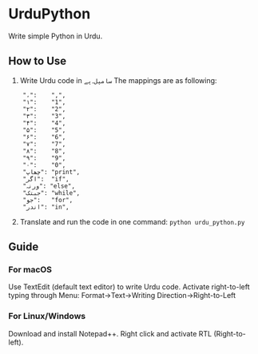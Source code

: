 # UrduPython
Write simple Python in Urdu.

## How to Use
1. Write Urdu code in ```سامپل۔پے```
The mappings are as following:
```
    "،":    ",",
    "۱":    "1",
    "۲":    "2",
    "۳":    "3",
    "۴":    "4",
    "۵":    "5",
    "۶":    "6",
    "۷":    "7",
    "۸":    "8",
    "۹":    "9",
    "۰":    "0",
    "چھاپ": "print",
    "اگر":  "if",
    "ورنہ": "else",
    "جبتک": "while",
    "جو":   "for",
    "اندر": "in", 
```

2. Translate and run the code in one command: ```python urdu_python.py```

## Guide
### For macOS
Use TextEdit (default text editor) to write Urdu code. Activate right-to-left typing through Menu: Format->Text->Writing Direction->Right-to-Left

### For Linux/Windows
Download and install Notepad++. Right click and activate RTL (Right-to-left).